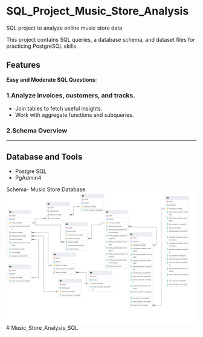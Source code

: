 # SQL_Project_Music_Store_Analysis
SQL project to analyze online music store data

This project contains SQL queries, a database schema, and dataset files for practicing PostgreSQL skills.

## Features
**Easy and Moderate SQL Questions**:

### 1.Analyze invoices, customers, and tracks.
- Join tables to fetch useful insights.
- Work with aggregate functions and subqueries.
### 2.Schema Overview

---

## Database and Tools
* Postgre SQL
* PgAdmin4

Schema- Music Store Database  
![MusicDatabaseSchema](Music_Database_Schema_SQL.png)# Music_Store_Analysis_SQL
